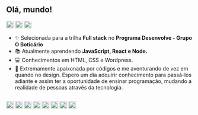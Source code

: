## Olá, mundo! 
  <p align="left">
  <a href="https://www.linkedin.com/in/flavialbraz/" alt="Linkedin">
  <img src="https://img.shields.io/badge/LinkedIn-0077B5?style=for-the-badge&logo=linkedin&logoColor=white"/ height="20"></a>
 
  <a href="https://www.instagram.com/alessadev/" alt="Instagram">
  <img src="https://img.shields.io/badge/Instagram-E4405F?style=for-the-badge&logo=instagram&logoColor=white"  height="20"/></a>
 
 <a href="https://www.behance.net/flavialbraz" alt="flavialbraz">
  <img src="https://img.shields.io/badge/-Behance-blue?style=for-the-badge&logo=behance&logoColor=white"  height="20" /></a>
</p>  
 
 
- ✨ Selecionada para a trilha **Full stack** no **Programa Desenvolve - Grupo O Boticário**
- 📚 Atualmente aprendendo **JavaScript, React e Node.**
- 💻 Conhecimentos em HTML, CSS e Wordpress.
- 🔮 Extremamente apaixonada por códigos e me aventurando de vez em quando no design. Espero um dia adquirir conhecimento para passá-los adiante e assim ter a oportunidade de ensinar programação, mudando a realidade de pessoas através da tecnologia.
 
 ##  
<img alt="HTML" title="HTML" height="20" src="https://img.shields.io/badge/HTML5-E34F26?style=for-the-badge&logo=html5&logoColor=white"> <img alt="CSS" title="CSS" height="20" src="https://img.shields.io/badge/CSS3-1572B6?style=for-the-badge&logo=css3&logoColor=white"> <img alt="Bootstrap" title="Bootstrap" height="20" src="https://img.shields.io/badge/Bootstrap-563D7C?style=for-the-badge&logo=bootstrap&logoColor=white"> <img alt="wordpress" title="wordpress" height="20" src="https://img.shields.io/badge/Wordpress-21759B?style=for-the-badge&logo=wordpress&logoColor=white"> <img alt="Jquery" title="Jquery" height="20" src="https://img.shields.io/badge/jQuery-0769AD?style=for-the-badge&logo=jquery&logoColor=white"> <img alt="JS" title="JS" height="20" src="https://img.shields.io/badge/JavaScript-323330?style=for-the-badge&logo=javascript&logoColor=F7DF1E"> <img alt="Figma" title="Figma" height="20" src="https://img.shields.io/badge/Figma-F24E1E?style=for-the-badge&logo=figma&logoColor=white"> <img alt="Photoshop" title="Photoshop" height="20" src="https://img.shields.io/badge/Adobe%20Photoshop-31A8FF?style=for-the-badge&logo=Adobe%20Photoshop&logoColor=black">

 ## 

 
 
